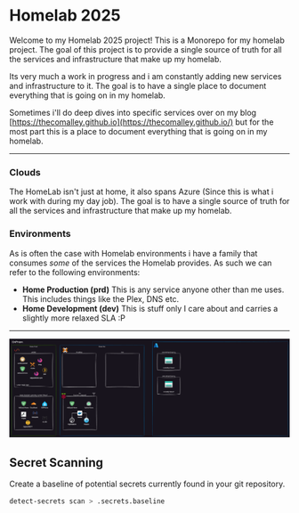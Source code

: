 # Homelab 2025

Welcome to my Homelab 2025 project! This is a Monorepo for my homelab project. The goal of this project is to provide a single source of truth for all the services and infrastructure that make up my homelab.

Its very much a work in progress and i am constantly adding new services and infrastructure to it. The goal is to have a single place to document everything that is going on in my homelab.

Sometimes i'll do deep dives into specific services over on my blog [https://thecomalley.github.io](https://thecomalley.github.io/) but for the most part this is a place to document everything that is going on in my homelab.

---

### Clouds

The HomeLab isn't just at home, it also spans Azure (Since this is what i work with during my day job). The goal is to have a single source of truth for all the services and infrastructure that make up my homelab.

### Environments

As is often the case with Homelab environments i have a family that consumes *some* of the services the Homelab provides. As such we can refer to the following environments:

- **Home Production (prd)** This is any service anyone other than me uses. This includes things like the Plex, DNS etc.
- **Home Development (dev)** This is stuff only I care about and carries a slightly more relaxed SLA :P

---

![](./docs/homelab.drawio.png)

## Secret Scanning

Create a baseline of potential secrets currently found in your git repository.


```bash
detect-secrets scan > .secrets.baseline
```
